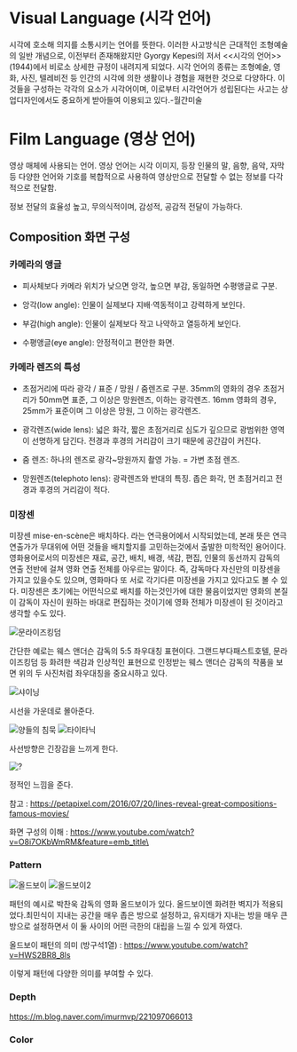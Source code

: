 # Visual Language (시각 언어)

시각에 호소해 의지를 소통시키는 언어를 뜻한다. 이러한 사고방식은 근대적인 조형예술의 일반 개념으로, 이전부터 존재해왔지만 Gyorgy Kepesi의 저서 <<시각의 언어>> (1944)에서 비로소 상세한 규정이 내려지게 되었다. 시각 언어의 종류는 조형예술, 영화, 사진, 텔레비전 등 인간의 시각에 의한 생활이나 경험을 재현한 것으로 다양하다. 이것들을 구성하는 각각의 요소가 시각어이며, 이로부터 시각언어가 성립된다는 사고는 상업디자인에서도 중요하게 받아들여 이용되고 있다.-월간미술

# Film Language (영상 언어)

영상 매체에 사용되는 언어. 영상 언어는 시각 이미지, 등장 인물의 말, 음향, 음악, 자막 등 다양한 언어와 기호를 복합적으로 사용하여 영상만으로 전달할 수 없는 정보를 다각적으로 전달함.

정보 전달의 효율성 높고, 무의식적이며, 감성적, 공감적 전달이 가능하다.

## Composition 화면 구성

### 카메라의 앵글

- 피사체보다 카메라 위치가 낮으면 앙각, 높으면 부감, 동일하면 수평앵글로 구분. 

- 앙각(low angle): 인물이 실제보다 지배·역동적이고 강력하게 보인다. 

- 부감(high angle): 인물이 실제보다 작고 나약하고 열등하게 보인다. 

- 수평앵글(eye angle): 안정적이고 편안한 화면.

### 카메라 렌즈의 특성

- 초점거리에 따라 광각 / 표준 / 망원 / 줌렌즈로 구분. 35mm의 영화의 경우 초점거리가 50mm면 표준, 그 이상은 망원렌즈, 이하는 광각렌즈. 16mm 영화의 경우, 25mm가 표준이며 그 이상은 망원, 그 이하는 광각렌즈. 

- 광각렌즈(wide lens): 넓은 화각, 짧은 초점거리로 심도가 깊으므로 광범위한 영역이 선명하게 담긴다. 전경과 후경의 거리감이 크기 때문에 공간감이 커진다. 

- 줌 렌즈: 하나의 렌즈로 광각~망원까지 촬영 가능. = 가변 초점 렌즈. 

- 망원렌즈(telephoto lens): 광곽렌즈와 반대의 특징. 좁은 화각, 먼 초점거리고 전경과 후경의
거리감이 적다. 

###  미장센

미장센 mise-en-scène은 배치하다. 라는 연극용어에서 시작되었는데, 본래 뜻은 연극 연출가가 무대위에 어떤 것들을 배치할지를 고민하는것에서 출발한 미학적인 용어이다. 영화용어로서의 미장센은 재료, 공간, 배치, 배경, 색감, 편집, 인물의 동선까지 감독의 연출 전반에 걸쳐 영화 연출 전체를 아우르는 말이다. 즉, 감독마다 자신만의 미장센을 가지고 있을수도 있으며, 영화마다 또 서로 각기다른 미장센을 가지고 있다고도 볼 수 있다. 미장센은 초기에는 어떤식으로 배치를 하는것인가에 대한 물음이었지만 영화의 본질이 감독이 자신이 원하는 바대로 편집하는 것이기에 영화 전체가 미장센이 된 것이라고 생각할 수도 있다.

![문라이즈킹덤](https://mblogthumb-phinf.pstatic.net/MjAxNzEwMTFfMTgg/MDAxNTA3NzMwMjEzNzkw.k60N75vd9ADH0b4iccgBU390sUqL_pl0I2OqpxySoFUg.zERJF9S_KfaguAKcHgnX8rfIS8Rqh5Td98SGnoRgkUAg.JPEG.tlstjd711/DDPUV0oXsAAx-x0.jpg?type=w800)

간단한 예로는 웨스 앤더슨 감독의 5:5 좌우대칭 표현이다. 그랜드부다패스트호텔, 문라이즈킹덤 등 화려한 색감과 인상적인 표현으로 인정받는 웨스 앤더슨 감독의 작품을 보면 위의 두 사진처럼 좌우대칭을 중요시하고 있다.

![샤이닝](https://petapixel.com/assets/uploads/2016/07/hallwayfeat-800x450.jpg)

시선을 가운데로 몰아준다.

![양들의 침묵](https://petapixel.com/assets/uploads/2016/07/CleRKisWIAAhb08-800x423.jpg)
![타이타닉](https://petapixel.com/assets/uploads/2016/07/ClZHLiKWQAAG8hR-800x450.jpg)

사선방향은 긴장감을 느끼게 한다.

![?](https://petapixel.com/assets/uploads/2016/07/CmCZhtuXEAAYMbU-800x364.jpg)

정적인 느낌을 준다.

참고 : https://petapixel.com/2016/07/20/lines-reveal-great-compositions-famous-movies/

화면 구성의 이해 : https://www.youtube.com/watch?v=O8i7OKbWmRM&feature=emb_title\


### Pattern

![올드보이](https://mblogthumb-phinf.pstatic.net/MjAxNzA5MTRfMTg0/MDAxNTA1Mzc5NTcyOTkx.0U7EQaGgoEM2sZlEfaA5_cQLY3pE3jsLWZ5QqnvbgH4g.NPDTjI2Wrta8OfwHcKPXLF4j_cz3cQK45KYj861GGpog.JPEG.imurmvp/%EC%98%AC%EB%93%9C%EB%B3%B4%EC%9D%B4_1.jpg?type=w800)
![올드보이2](https://mblogthumb-phinf.pstatic.net/MjAxNzA5MTRfMTMw/MDAxNTA1Mzc5NTcyOTgz.6IkPgeDe06Ua5nfekcCJGBxhb-pSNaAtPdMPhV-iOMwg.4PyekCirtNev97bdznbH30Sq53ZE7s9nWaegu8z6PyIg.JPEG.imurmvp/%EC%98%AC%EB%93%9C%EB%B3%B4%EC%9D%B4_2.jpg?type=w800)

패턴의 예시로 박찬욱 감독의 영화 올드보이가 있다. 올드보이엔 화려한 벽지가 적용되었다.최민식이 지내는 공간을 매우 좁은 방으로 설정하고, 유지태가 지내는 방을 매우 큰 방으로 설정하면서 이 둘 사이의 어떤 극한의 대립을 느낄 수 있게 하였다.

올드보이 패턴의 의미 (방구석1열) : https://www.youtube.com/watch?v=HWS2BR8_8ls

이렇게 패턴에 다양한 의미를 부여할 수 있다.


### Depth

https://m.blog.naver.com/imurmvp/221097066013


### Color






